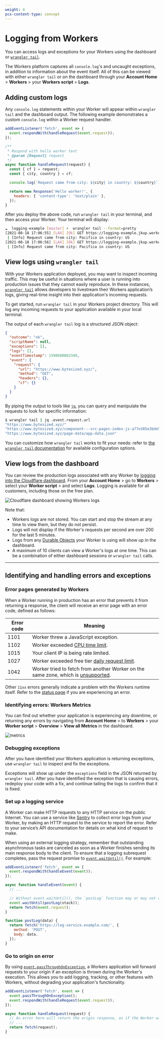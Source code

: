```yaml
---
weight: 4
pcx-content-type: concept
---
```


# Logging from Workers

You can access logs and exceptions for your Workers using the dashboard or [`wrangler tail`](/cli-wrangler/commands#tail).

The Workers platform captures all `console.log`'s and uncaught exceptions, in addition to information about the event itself. All of this can be viewed with either `wrangler tail` or on the dashboard through your **Account Home** > **Workers** > your **Workers script** > **Logs**.

## Adding custom logs

Any `console.log` statements within your Worker will appear within `wrangler tail` and the dashboard output. The following example demonstrates a custom `console.log` within a Worker request handler.

```js
addEventListener('fetch', event => {
  event.respondWith(handleRequest(event.request));
});

/**
 * Respond with hello worker text
 * @param {Request} request
 */
async function handleRequest(request) {
  const { cf } = request;
  const { city, country } = cf;

  console.log(`Request came from city: ${city} in country: ${country}`);

  return new Response('Hello worker!', {
    headers: { 'content-type': 'text/plain' },
  });
}
```

After you deploy the above code, run `wrangler tail` in your terminal, and then access your Worker. Your terminal will display:

```sh
☁  logging-example [master] ⚡  wrangler tail --format=pretty
[2021-08-18 17:06:55] [LAX] [Ok] GET https://logging-example.jkup.workers.dev/
 | [Info] Request came from city: Pacifica in country: US
[2021-08-18 17:06:56] [LAX] [Ok] GET https://logging-example.jkup.workers.dev/favicon.ico
 | [Info] Request came from city: Pacifica in country: US
```

## View logs using `wrangler tail`

With your Workers application deployed, you may want to inspect incoming traffic. This may be useful in situations where a user is running into production issues that they cannot easily reproduce. In these instances, [`wrangler tail`](/cli-wrangler/commands#tail) allows developers to livestream their Workers application’s logs, giving real-time insight into their application's incoming requests.

To get started, run `wrangler tail` in your Workers project directory. This will log any incoming requests to your application available in your local terminal.

The output of each `wrangler tail` log is a structured JSON object:

```json
{
  "outcome": "ok",
  "scriptName": null,
  "exceptions": [],
  "logs": [],
  "eventTimestamp": 1590680082349,
  "event": {
    "request": {
      "url": "https://www.bytesized.xyz/",
      "method": "GET",
      "headers": {},
      "cf": {}
    }
  }
}
```

By piping the output to tools like [`jq`](https://stedolan.github.io/jq/), you can query and manipulate the requests to look for specific information:

```sh
$ wrangler tail | jq .event.request.url
"https://www.bytesized.xyz/"
"https://www.bytesized.xyz/component---src-pages-index-js-a77e385e3bde5b78dbf6.js"
"https://www.bytesized.xyz/page-data/app-data.json"
```

You can customize how `wrangler tail` works to fit your needs: refer to [the `wrangler tail` documentation](/cli-wrangler/commands#tail) for available configuration options.

## View logs from the dashboard

You can review the production logs associated with any Worker by [logging into the Cloudflare dashboard](https://dash.cloudflare.com?to=/:account/workers/overview). From your **Account Home** > go to **Workers** > select your **Worker script** > and select **Logs**. Logging is available for all customers, including those on the free plan.

![Cloudflare dashboard showing Workers logs](./media/workers-logging-dashboard.png)

Note that:

- Workers logs are not stored. You can start and stop the stream at any time to view them, but they do not persist.
- Logs will not display if the Worker's requests per second are over 200 for the last 5 minutes.
- Logs from any [Durable Objects](/learning/using-durable-objects) your Worker is using will show up in the dashboard.
- A maximum of 10 clients can view a Worker's logs at one time. This can be a combination of either dashboard sessions or `wrangler tail` calls.

---

## Identifying and handling errors and exceptions

### Error pages generated by Workers

When a Worker running in production has an error that prevents it from returning a response, the client will receive an error page with an error code, defined as follows:

<TableWrap>

| Error code | Meaning                                                                                                  |
| ---------- | -------------------------------------------------------------------------------------------------------- |
| 1101       | Worker threw a JavaScript exception.                                                                     |
| 1102       | Worker exceeded [CPU time limit](/platform/limits).                                                      |
| 1015       | Your client IP is being rate limited.                                                                    |
| 1027       | Worker exceeded free tier [daily request limit](/platform/limits#daily-request).                         |
| 1042       | Worker tried to fetch from another Worker on the same zone, which is [unsupported](/runtime-apis/fetch). |

</TableWrap>

Other `11xx` errors generally indicate a problem with the Workers runtime itself. Refer to the [status page](https://www.cloudflarestatus.com) if you are experiencing an error.

### Identifying errors: Workers Metrics

You can find out whether your application is experiencing any downtime, or returning any errors by navigating from **Account Home** > to **Workers** > your **Worker script** > **Overview** > **View all Metrics** in the dashboard.

![metrics](./media/metrics.png)

### Debugging exceptions

After you have identified your Workers application is returning exceptions, use `wrangler tail` to inspect and fix the exceptions.

<!-- TODO: include example -->

Exceptions will show up under the `exceptions` field in the JSON returned by `wrangler tail`. After you have identified the exception that is causing errors, redeploy your code with a fix, and continue tailing the logs to confirm that it is fixed.

### Set up a logging service

A Worker can make HTTP requests to any HTTP service on the public Internet. You can use a service like [Sentry](https://sentry.io) to collect error logs from your Worker, by making an HTTP request to the service to report the error. Refer to your service’s API documentation for details on what kind of request to make.

When using an external logging strategy, remember that outstanding asynchronous tasks are canceled as soon as a Worker finishes sending its main response body to the client. To ensure that a logging subrequest completes, pass the request promise to [`event.waitUntil()`](https://developer.mozilla.org/en-US/docs/Web/API/ExtendableEvent/waitUntil). For example:

```js
addEventListener('fetch', event => {
  event.respondWith(handleEvent(event));
});

async function handleEvent(event) {
  // ...

  // Without event.waitUntil(), the `postLog` function may or may not complete.
  event.waitUntil(postLog(stack));
  return fetch(event.request);
}

function postLog(data) {
  return fetch('https://log-service.example.com/', {
    method: 'POST',
    body: data,
  });
}
```

### Go to origin on error

By using [`event.passThroughOnException`](/runtime-apis/fetch-event#methods), a Workers application will forward requests to your origin if an exception is thrown during the Worker's execution. This allows you to add logging, tracking, or other features with Workers, without degrading your application's functionality.

```js
addEventListener('fetch', event => {
  event.passThroughOnException();
  event.respondWith(handleRequest(event.request));
});

async function handleRequest(request) {
  // An error here will return the origin response, as if the Worker wasn’t present.
  // ...
  return fetch(request);
}
```
